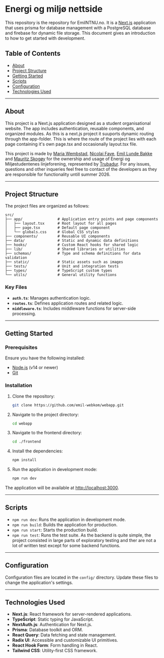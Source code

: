 # Energi og miljø nettside

This repository is the repository for EmilNTNU.no. It is a [Next.js](https://nextjs.org/) application that uses prisma for database management with a PostgreSQL database and firebase for dynamic file storage. This document gives an introduction to how to get started with development.

## Table of Contents

- [About](#about)
- [Project Structure](#project-structure)
- [Getting Started](#getting-started)
- [Scripts](#scripts)
- [Configuration](#configuration)
- [Technologies Used](#technologies-used)

---

## About

This project is a Next.js application designed as a student organisational website. The app includes authentication, reusable components, and organized modules. As this is a next.js project it suuports dynamic routing through the app-folder. This is where the route of the project lies with each page containing it's own page.tsx and occasionally layout.tsx file.

This project is made by [Maria Wembstad](https://github.com/MariaWembstad), [Nicolai Faye](https://github.com/nicohfaye), [Emil Lunde Bakke](https://github.com/emillub) and [Mauritz Skogøy](https://github.com/Mauritzskog) for the ownership and usage of Energi og Miljøstudentenes linjeforening, represented by [Trubadur](https://github.com/EMIL-Trubadur). For any issues, questions and other inqueries feel free to contact of the developers as they are responsible for functionality untill summer 2026.

---

## Project Structure

The project files are organized as follows:

```
src/
├── app/                # Application entry points and page components
│   ├── layout.tsx      # Root layout for all pages
│   ├── page.tsx        # Default page component
│   └── globals.css     # Global CSS styles
├── components/         # Reusable UI components
├── data/               # Static and dynamic data definitions
├── hooks/              # Custom React hooks for shared logic
├── lib/                # Shared libraries or utilities
├── schemas/            # Type and schema definitions for data validation
├── static/             # Static assets such as images
├── tests/              # Unit and integration tests
├── types/              # TypeScript custom types
└── utils/              # General utility functions
```

### Key Files

- **`auth.ts`**: Manages authentication logic.
- **`routes.ts`**: Defines application routes and related logic.
- **`middleware.ts`**: Includes middleware functions for server-side processing.

---

## Getting Started

### Prerequisites

Ensure you have the following installed:

- [Node.js](https://nodejs.org/) (v14 or newer)
- [Git](https://git-scm.com/)

### Installation

1. Clone the repository:

   ```bash
   git clone https://github.com/emil-webkom/webapp.git
   ```

2. Navigate to the project directory:

   ```bash
   cd webapp
   ```

3. Navigate to the frontend directory:

   ```bash
   cd ./frontend
   ```

4. Install the dependencies:

   ```bash
   npm install
   ```

5. Run the application in development mode:
   ```bash
   npm run dev
   ```

The application will be available at [http://localhost:3000](http://localhost:3000).

---

## Scripts

- `npm run dev`: Runs the application in development mode.
- `npm run build`: Builds the application for production.
- `npm run start`: Starts the production build.
- `npm run test`: Runs the test suite. As the backend is quite simple, the project consisted in large parts of exploratory testing and ther are not a lot of written test except for some backend functions.

---

## Configuration

Configuration files are located in the `config/` directory. Update these files to change the application's settings.

---

## Technologies Used

- **Next.js**: React framework for server-rendered applications.
- **TypeScript**: Static typing for JavaScript.
- **NextAuth.js**: Authentication for Next.js.
- **Prisma**: Database toolkit and ORM.
- **React Query**: Data fetching and state management.
- **Radix UI**: Accessible and customizable UI primitives.
- **React Hook Form**: Form handling in React.
- **Tailwind CSS**: Utility-first CSS framework.
